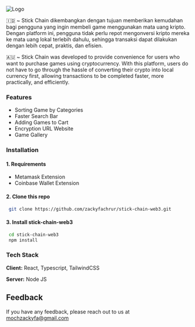 ![Logo](https://github.com/zackyfachrur/stick-chain-web3/blob/main/public/assets/Logo.png)

🇮🇩 ~ Stick Chain dikembangkan dengan tujuan memberikan kemudahan bagi pengguna yang ingin membeli game menggunakan mata uang kripto. Dengan platform ini, pengguna tidak perlu repot mengonversi kripto mereka ke mata uang lokal terlebih dahulu, sehingga transaksi dapat dilakukan dengan lebih cepat, praktis, dan efisien.

🇦🇺 ~ Stick Chain was developed to provide convenience for users who want to purchase games using cryptocurrency. With this platform, users do not have to go through the hassle of converting their crypto into local currency first, allowing transactions to be completed faster, more practically, and efficiently.

### Features
* Sorting Game by Categories
* Faster Search Bar
* Adding Games to Cart
* Encryption URL Website
* Game Gallery


### Installation

#### 1. Requirements
* Metamask Extension
* Coinbase Wallet Extension

#### 2. Clone this repo
```bash
 git clone https://github.com/zackyfachrur/stick-chain-web3.git
```

#### 3. Install stick-chain-web3
```bash
 cd stick-chain-web3
 npm install 
```

### Tech Stack

**Client:** React, Typescript, TailwindCSS

**Server:** Node JS


## Feedback

If you have any feedback, please reach out to us at mochzackyfa@gmail.com

